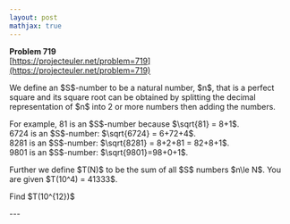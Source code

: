 ```yaml
---
layout: post
mathjax: true
---
```

**Problem 719**  
[https://projecteuler.net/problem=719](https://projecteuler.net/problem=719)

<p>
We define an $S$-number to be a natural number, $n$, that is a perfect square and its square root can be obtained by splitting the decimal representation of $n$ into 2 or more numbers then adding the numbers.
</p>
<p>
For example, 81 is an $S$-number because $\sqrt{81} = 8+1$.<br />
6724 is an $S$-number: $\sqrt{6724} = 6+72+4$. <br />
8281 is an $S$-number: $\sqrt{8281} = 8+2+81 = 82+8+1$.<br />
9801 is an $S$-number: $\sqrt{9801}=98+0+1$.
</p>
<p>
Further we define $T(N)$ to be the sum of all $S$ numbers $n\le N$. You are given $T(10^4) = 41333$.
</p>
<p>
Find $T(10^{12})$
</p>
---

